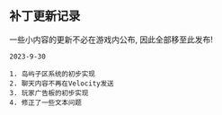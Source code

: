 ## 补丁更新记录

一些小内容的更新不必在游戏内公布, 因此全部移至此发布!

```
2023-9-30

1. 岛屿子区系统的初步实现
2. 聊天内容不再在Velocity发送
3. 玩家广告板的初步实现
4. 修正了一些文本问题
```
